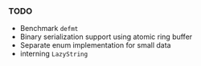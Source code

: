 ### TODO
- Benchmark ```defmt```
- Binary serialization support using atomic ring buffer
- Separate enum implementation for small data
- interning ```LazyString```